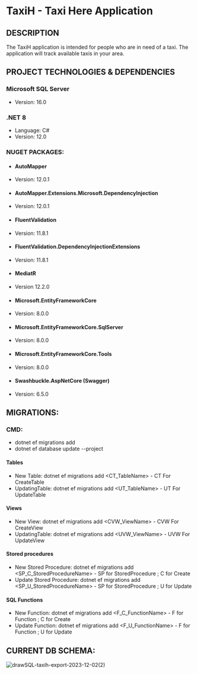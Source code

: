 # TaxiH - Taxi Here Application

## DESCRIPTION

The TaxiH application is intended for people who are in need of a taxi. The application will track available taxis in your area.

## PROJECT TECHNOLOGIES & DEPENDENCIES

### Microsoft SQL Server 
- Version: 16.0

### .NET 8
- Language: C#
- Version: 12.0

### NUGET PACKAGES:
- #### AutoMapper
- Version: 12.0.1

- #### AutoMapper.Extensions.Microsoft.DependencyInjection
- Version: 12.0.1

- #### FluentValidation
- Version: 11.8.1

- #### FluentValidation.DependencyInjectionExtensions
- Version: 11.8.1

- #### MediatR
- Version 12.2.0

- #### Microsoft.EntityFrameworkCore
- Version: 8.0.0

- #### Microsoft.EntityFrameworkCore.SqlServer
- Version: 8.0.0

- #### Microsoft.EntityFrameworkCore.Tools
- Version: 8.0.0

- #### Swashbuckle.AspNetCore (Swagger)
- Version: 6.5.0

## MIGRATIONS:
### CMD: 
- dotnet ef migrations add <MigrationName> 
- dotnet ef database update --project <ProjectName> 
#### Tables
- New Table: dotnet ef migrations add <CT_TableName> - CT For CreateTable
- UpdatingTable: dotnet ef migrations add <UT_TableName> - UT For UpdateTable
#### Views
- New View: dotnet ef migrations add <CVW_ViewName> - CVW For CreateView
- UpdatingTable: dotnet ef migrations add <UVW_ViewName> - UVW For UpdateView
#### Stored procedures
- New Stored Procedure: dotnet ef migrations add <SP_C_StoredProcedureName> - SP for StoredProcedure ; C for Create
- Update Stored Procedure: dotnet ef migrations add <SP_U_StoredProcedureName> - SP for StoredProcedure ; U for Update
#### SQL Functions
- New Function: dotnet ef migrations add <F_C_FunctionName> - F for Function ; C for Create
- Update Function: dotnet ef migrations add <F_U_FunctionName> - F for Function ; U for Update

## CURRENT DB SCHEMA: 

![drawSQL-taxih-export-2023-12-02(2)](https://github.com/ghostl33t/TaxiH/assets/42142523/243636a3-9687-4023-a006-732ba3c5f2bd)

